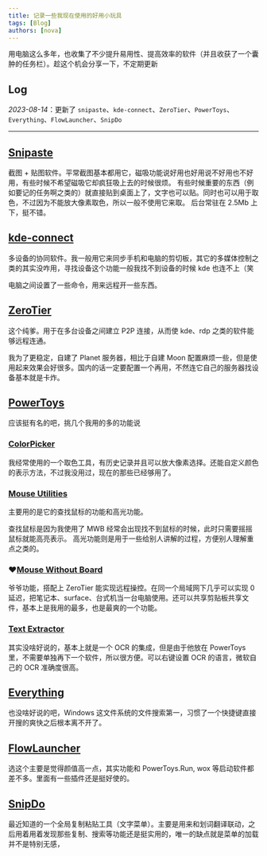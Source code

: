 ```yaml
---
title: 记录一些我现在使用的好用小玩具
tags: [Blog]
authors: [nova]
---
```

用电脑这么多年，也收集了不少提升易用性、提高效率的软件（并且收获了一个囊肿的任务栏）。趁这个机会分享一下，不定期更新

<!--truncate-->

## Log
*2023-08-14*：更新了 `snipaste`、`kde-connect`、`ZeroTier`、`PowerToys`、`Everything`、`FlowLauncher`、`SnipDo`

---



## [Snipaste](https://www.snipaste.com/)
截图 + 贴图软件。平常截图基本都用它，磁吸功能说好用也好用说不好用也不好用，有些时候不希望磁吸它却疯狂吸上去的时候很烦。
有些时候重要的东西（例如要记的任务啊之类的）就直接贴到桌面上了，文字也可以贴。同时也可以用于取色，不过因为不能放大像素取色，所以一般不使用它来取。
后台常驻在 2.5Mb 上下，挺不错。

## [kde-connect](https://kdeconnect.kde.org/)
多设备的协同软件。我一般用它来同步手机和电脑的剪切板，其它的多媒体控制之类的其实没咋用，寻找设备这个功能一般我找不到设备的时候 kde 也连不上（笑

电脑之间设置了一些命令，用来远程开一些东西。

## [ZeroTier](https://www.zerotier.com/)
这个纯爹。用于在多台设备之间建立 P2P 连接，从而使 kde、rdp 之类的软件能够远程连通。

我为了更稳定，自建了 Planet 服务器，相比于自建 Moon 配置麻烦一些，但是使用起来效果会好很多。国内的话一定要配置一个再用，不然连它自己的服务器找设备基本就是卡炸。

## [PowerToys](https://learn.microsoft.com/zh-cn/windows/powertoys/)
应该挺有名的吧，挑几个我用的多的功能说
### [ColorPicker](https://learn.microsoft.com/zh-cn/windows/powertoys/color-picker)
我经常使用的一个取色工具，有历史记录并且可以放大像素选择。还能自定义颜色的表示方法，不过我没用过，现在的那些已经够用了。

### [Mouse Utilities](https://learn.microsoft.com/zh-cn/windows/powertoys/mouse-utilities)
主要用的是它的查找鼠标的功能和高光功能。

查找鼠标是因为我使用了 MWB 经常会出现找不到鼠标的时候，此时只需要摇摇鼠标就能高亮表示。
高光功能则是用于一些给别人讲解的过程，方便别人理解重点之类的。

### ♥[Mouse Without Board](https://learn.microsoft.com/zh-cn/windows/powertoys/mouse-without-borders)
爷爷功能，搭配上 ZeroTier 能实现远程操控。在同一个局域网下几乎可以实现 0 延迟，把笔记本、surface、台式机当一台电脑使用。还可以共享剪贴板共享文件，基本上是我用的最多，也是最爽的一个功能。

### [Text Extractor](https://learn.microsoft.com/zh-cn/windows/powertoys/text-extractor)
其实没啥好说的，基本上就是一个 OCR 的集成，但是由于他放在 PowerToys 里，不需要单独再下一个软件，所以很方便。可以右键设置 OCR 的语言，微软自己的 OCR 准确度很高。


## [Everything](https://www.voidtools.com/zh-cn/support/everything/)
也没啥好说的吧，Windows 这文件系统的文件搜索第一，习惯了一个快捷键直接开搜的爽快之后根本离不开了。


## [FlowLauncher](https://www.flowlauncher.com/)
选这个主要是觉得颜值高一点，其实功能和 PowerToys.Run, wox 等启动软件都差不多。里面有一些插件还是挺好使的。

## [SnipDo](https://snipdo-app.com/)
最近知道的一个全局复制粘贴工具（文字菜单）。主要是用来和划词翻译联动，之后用着用着发现那些复制、搜索等功能还是挺实用的，唯一的缺点就是菜单的加载并不是特别无感，
